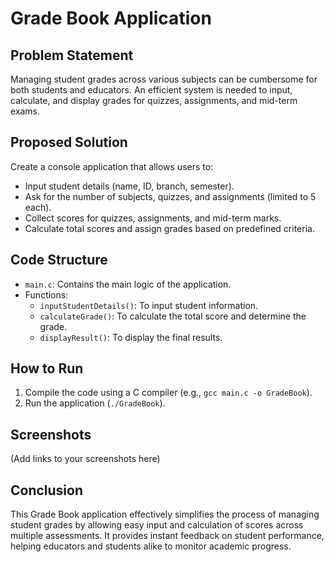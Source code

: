 # Grade Book Application

## Problem Statement
Managing student grades across various subjects can be cumbersome for both students and educators. An efficient system is needed to input, calculate, and display grades for quizzes, assignments, and mid-term exams.

## Proposed Solution
Create a console application that allows users to:
- Input student details (name, ID, branch, semester).
- Ask for the number of subjects, quizzes, and assignments (limited to 5 each).
- Collect scores for quizzes, assignments, and mid-term marks.
- Calculate total scores and assign grades based on predefined criteria.

## Code Structure
- `main.c`: Contains the main logic of the application.
- Functions:
  - `inputStudentDetails()`: To input student information.
  - `calculateGrade()`: To calculate the total score and determine the grade.
  - `displayResult()`: To display the final results.

## How to Run
1. Compile the code using a C compiler (e.g., `gcc main.c -o GradeBook`).
2. Run the application (`./GradeBook`).

## Screenshots
(Add links to your screenshots here)

## Conclusion
This Grade Book application effectively simplifies the process of managing student grades by allowing easy input and calculation of scores across multiple assessments. It provides instant feedback on student performance, helping educators and students alike to monitor academic progress.
